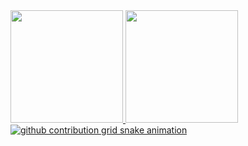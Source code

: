 

 <div>
  <a href="https://github.com/gusta7ms">
  <img height="180em" src="https://github-readme-stats.vercel.app/api?username=gusta7ms&show_icons=true&theme=omni&include_all_commits=true&count_private=true&number_format=long"/>
  <img height="180em" src="https://github-readme-stats.vercel.app/api/top-langs/?username=gusta7ms&layout=compact&langs_count=16&theme=omni&card_width=336px"/>
</div>
  
<div>
  <picture>
    <source media="(prefers-color-scheme: dark)" srcset="https://raw.githubusercontent.com/gusta7ms/gusta7ms/output/github-contribution-grid-snake-dark.svg">
    <source media="(prefers-color-scheme: light)" srcset="https://raw.githubusercontent.com/gusta7ms/gusta7ms/output/github-contribution-grid-snake.svg">
    <img alt="github contribution grid snake animation" src="https://raw.githubusercontent.com/YourUser/YourUser/output/github-contribution-grid-snake.svg">
  </picture>
</div>
